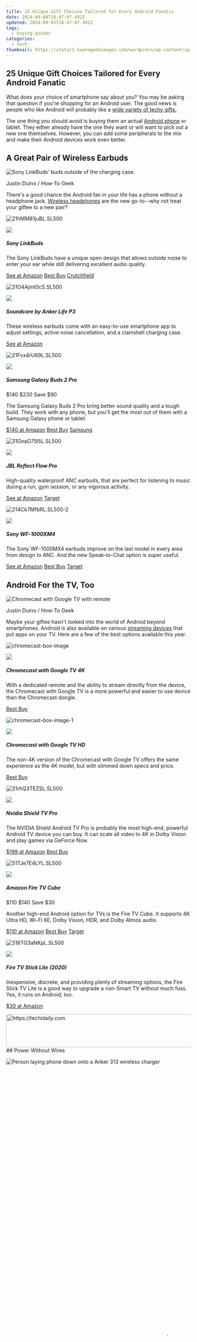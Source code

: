 ```yaml
---
title: 25 Unique Gift Choices Tailored for Every Android Fanatic
date: 2024-09-04T18:47:07.492Z
updated: 2024-09-05T18:47:07.492Z
tags:
  - buying-guides
categories:
  - tech
thumbnail: https://static1.howtogeekimages.com/wordpress/wp-content/uploads/2022/11/Samsung-Galaxy-phones.jpg
---
```


## 25 Unique Gift Choices Tailored for Every Android Fanatic

What does your choice of smartphone say about you? You may be asking that question if you're shopping for an Android user. The good news is people who like Android will probably like a [wide variety of techy gifts.](https://extra-lessons.techidaily.com/new-2023s-premier-entryway-toolkit-across-devices/) 

 The one thing you should avoid is buying them an actual [Android phone](https://twitter-videos.techidaily.com/hot-takes-highlight-twitters-trending-topics-for-2024/) or tablet. They either already have the one they want or will want to pick out a new one themselves. However, you can add some peripherals to the mix and make their Android devices work even better.

##  A Great Pair of Wireless Earbuds

![Sony LinkBuds' buds outside of the charging case.](https://static1.howtogeekimages.com/wordpress/wp-content/uploads/2022/04/Sony-LinkBuds-buds-outside-of-the-charging-case.jpg) 

Justin Duino / How-To Geek

 There's a good chance the Android fan in your life has a phone without a headphone jack. [Wireless headphones](https://ios-unlock.techidaily.com/locked-out-of-apple-iphone-xs-max-5-ways-to-get-into-a-locked-apple-iphone-xs-max-by-drfone-ios/) are the new go-to--why not treat your giftee to a new pair?

![21hMM81juBL._SL500_](https://static1.howtogeekimages.com/wordpress/wp-content/uploads/2023/07/21hmm81jubl-_sl500_.jpg) 

![](https://static1.howtogeekimages.com/wordpresshttps://static0.howtogeekimages.com/wordpress/wp-content/uploads/2023/07/2023-howtogeek-best_of-generic.png) 

#####  Sony LinkBuds

The Sony LinkBuds have a unique open design that allows outside noise to enter your ear while still delivering excellent audio quality.

[See at Amazon](https://www.amazon.com/Sony-LinkBuds-Wireless-Headphones-Open-Ring/dp/B09QNLR4GD?tag=htg-v2-2vb9j3m-20&ascsubtag=UUhtgUeUpU203544&asc%5Frefurl=https%3A%2F%2Fwww.howtogeek.com%2F850078%2Fgifts-for-android-users%2F&asc%5Fcampaign=Short-Term) [Best Buy](https://shop-links.co/link/?exclusive=1&publisher_slug=itechdaily19598&url=https%3A%2F%2Fwww.bestbuy.com%2Fsite%2Fsony__linkbuds_true_%2F6493580.p%3FskuId%3D6493580) [Crutchfield](https://shop-links.co/link/?exclusive=1&publisher_slug=itechdaily19598&url=https%3A%2F%2Fwww.crutchfield.com%2FI-rNARc1DY6%2Fp_158WFL900G%2FSony-LinkBuds.html) 

![31O4Ajmt0cS._SL500_](https://static1.howtogeekimages.com/wordpress/wp-content/uploads/2023/07/31o4ajmt0cs-_sl500_.jpg) 

![](https://static1.howtogeekimages.com/wordpresshttps://static0.howtogeekimages.com/wordpress/wp-content/uploads/2023/07/2023-howtogeek-best_of-generic.png) 

#####  Soundcore by Anker Life P3

These wireless earbuds come with an easy-to-use smartphone app to adjust settings, active noise cancellation, and a clamshell charging case.

[See at Amazon](https://www.amazon.com/Soundcore-Cancelling-Wireless-Charging-Sleeping/dp/B093SLWMS7?tag=htg-v2-2vb9j3m-20&ascsubtag=UUhtgUeUpU203544&asc%5Frefurl=https%3A%2F%2Fwww.howtogeek.com%2F850078%2Fgifts-for-android-users%2F&asc%5Fcampaign=Short-Term) 

![21Fvx4rU69L._SL500_](https://static1.howtogeekimages.com/wordpress/wp-content/uploads/2023/07/21fvx4ru69l-_sl500_.jpg) 

![](https://static1.howtogeekimages.com/wordpresshttps://static0.howtogeekimages.com/wordpress/wp-content/uploads/2023/07/2023-howtogeek-best_of-generic.png) 

#####  Samsung Galaxy Buds 2 Pro

$140 $230 Save $90 

The Samsung Galaxy Buds 2 Pro bring better sound quality and a tough build. They work with any phone, but you'll get the most out of them with a Samsung Galaxy phone or tablet.

[$140 at Amazon](https://www.amazon.com/SAMSUNG-Bluetooth-Cancelling-Conversation-Resistant/dp/B0B2SFVRC2?tag=htg-v2-2vb9j3m-20&ascsubtag=UUhtgUeUpU203544&asc%5Frefurl=https%3A%2F%2Fwww.howtogeek.com%2F850078%2Fgifts-for-android-users%2F&asc%5Fcampaign=Short-Term) [Best Buy](https://shop-links.co/link/?exclusive=1&publisher_slug=itechdaily19598&url=https%3A%2F%2Fwww.bestbuy.com%2Fsite%2Fsamsung__galaxy_buds%2F6510542.p%3FskuId%3D6510542) [Samsung](https://shop-links.co/link/?exclusive=1&publisher_slug=itechdaily19598&url=https%3A%2F%2Fwww.samsung.com%2Fus%2Fmobile%2Faudio%2Fheadphones%2Fgalaxy-buds2-pro-white-sm-r510nzwaxar%2F) 

![31GnaO75l5L._SL500_](https://static1.howtogeekimages.com/wordpress/wp-content/uploads/2023/07/31gnao75l5l-_sl500_.jpg) 

![](https://static1.howtogeekimages.com/wordpresshttps://static0.howtogeekimages.com/wordpress/wp-content/uploads/2023/07/2023-howtogeek-best_of-generic.png) 

#####  JBL Reflect Flow Pro

High-quality waterproof ANC earbuds, that are perfect for listening to music during a run, gym session, or any vigorous activity.

[See at Amazon](https://www.amazon.com/JBL-Reflect-Wireless-Sports-Earbuds/dp/B09CVCRYZZ?tag=htg-v2-2vb9j3m-20&ascsubtag=UUhtgUeUpU203544&asc%5Frefurl=https%3A%2F%2Fwww.howtogeek.com%2F850078%2Fgifts-for-android-users%2F&asc%5Fcampaign=Short-Term) [Target](https://shop-links.co/link/?exclusive=1&publisher_slug=itechdaily19598&url=https%3A%2F%2Fdisneyplus.bn5x.net%2Fc%2F156932%2F564546%2F9358%3FsubId1%3DUUhtgUeUpU203544%26subId2%3Dehtg%26u%3Dhttps%253A%252F%252Fwww.target.com%252Fp%252Fjbl%255Freflect%255Fflow%255Fpro%252F-%252FA-84744324) 

![214Ck7MfbRL._SL500_-2](https://static1.howtogeekimages.com/wordpress/wp-content/uploads/2023/07/214ck7mfbrl-_sl500_-2.jpg) 

![](https://static1.howtogeekimages.com/wordpresshttps://static0.howtogeekimages.com/wordpress/wp-content/uploads/2023/07/2023-howtogeek-best_of-generic.png) 

#####  Sony WF-1000XM4

The Sony WF-1000MX4 earbuds improve on the last model in every area from design to ANC. And the new Speak-to-Chat option is super useful.

[See at Amazon](https://www.amazon.com/dp/B094C4VDJZ?tag=htg-v2-2vb9j3m-20&ascsubtag=UUhtgUeUpU203544&asc%5Frefurl=https%3A%2F%2Fwww.howtogeek.com%2F850078%2Fgifts-for-android-users%2F&asc%5Fcampaign=Short-Term) [Best Buy](https://shop-links.co/link/?exclusive=1&publisher_slug=itechdaily19598&url=https%3A%2F%2Fwww.bestbuy.com%2Fsite%2Fsony__wf1000xm4_true%2F6462204.p%3FskuId%3D6462204) [Target](https://shop-links.co/link/?exclusive=1&publisher_slug=itechdaily19598&url=https%3A%2F%2Fdisneyplus.bn5x.net%2Fc%2F156932%2F564546%2F9358%3FsubId1%3DUUhtgUeUpU203544%26subId2%3Dehtg%26u%3Dhttps%253A%252F%252Fwww.target.com%252Fp%252Fsony%255Fnoisecancelling%252F-%252FA-82691015) 

##  Android For the TV, Too

![Chromecast with Google TV with remote](https://static1.howtogeekimages.com/wordpress/wp-content/uploads/2020/10/chromecast-with-google-tv-with-remote-htg.jpg) 

Justin Duino / How-To Geek

 Maybe your giftee hasn't looked into the world of Android beyond smartphones. Android is also available on various [streaming devices](https://facebook-video-share.techidaily.com/updated-prime-selection-of-screen-capture-software-for-gaming/) that put apps on your TV. Here are a few of the best options available this year.

![chromecast-box-image](https://static1.howtogeekimages.com/wordpress/wp-content/uploads/2023/07/chromecast-box-image.jpg) 

![](https://static1.howtogeekimages.com/wordpresshttps://static0.howtogeekimages.com/wordpress/wp-content/uploads/2023/07/2023-howtogeek-best_of-generic.png) 

#####  Chromecast with Google TV 4K

With a dedicated remote and the ability to stream directly from the device, the Chromecast with Google TV is a more powerful and easier to use device than the Chromecast dongle.

[Best Buy](https://shop-links.co/link/?exclusive=1&publisher_slug=itechdaily19598&url=https%3A%2F%2Fwww.bestbuy.com%2Fsite%2Fchromecast-with-google-tv-4k-snow%2F6425976.p) 

![chromecast-box-image-1](https://static1.howtogeekimages.com/wordpress/wp-content/uploads/2023/07/chromecast-box-image-1.jpg) 

![](https://static1.howtogeekimages.com/wordpresshttps://static0.howtogeekimages.com/wordpress/wp-content/uploads/2023/07/2023-howtogeek-best_of-generic.png) 

#####  Chromecast with Google TV HD

The non-4K version of the Chromecast with Google TV offers the same experience as the 4K model, but with slimmed down specs and price.

[Best Buy](https://shop-links.co/link/?exclusive=1&publisher_slug=itechdaily19598&url=https%3A%2F%2Fwww.bestbuy.com%2Fsite%2Fchromecast-with-google-tv-hd-snow%2F6517336.p) 

![31rhQ3TEZSL._SL500_](https://static1.howtogeekimages.com/wordpress/wp-content/uploads/2023/07/31rhq3tezsl-_sl500_.jpg) 

![](https://static1.howtogeekimages.com/wordpresshttps://static0.howtogeekimages.com/wordpress/wp-content/uploads/2023/07/2023-howtogeek-best_of-generic.png) 

#####  Nvidia Shield TV Pro

The NVIDIA Shield Android TV Pro is probably the most high-end, powerful Android TV device you can buy. It can scale all video to 4K in Dolby Vision and play games via GeForce Now.

[$199 at Amazon](https://www.amazon.com/NVIDIA-Shield-Android-Streaming-Performance/dp/B07YP9FBMM?tag=htg-v2-2vb9j3m-20&ascsubtag=UUhtgUeUpU203544&asc%5Frefurl=https%3A%2F%2Fwww.howtogeek.com%2F850078%2Fgifts-for-android-users%2F&asc%5Fcampaign=Short-Term) [Best Buy](https://shop-links.co/link/?exclusive=1&publisher_slug=itechdaily19598&url=https%3A%2F%2Fwww.bestbuy.com%2Fsite%2Fnvidia__shield_andro%2F6370425.p%3FskuId%3D6370425) 

![51TJe7E4LYL._SL500_](https://static1.howtogeekimages.com/wordpress/wp-content/uploads/2023/07/51tje7e4lyl-_sl500_.jpg) 

![](https://static1.howtogeekimages.com/wordpresshttps://static0.howtogeekimages.com/wordpress/wp-content/uploads/2023/07/2023-howtogeek-best_of-generic.png) 

#####  Amazon Fire TV Cube

$110 $140 Save $30 

Another high-end Android option for TVs is the Fire TV Cube. It supports 4K Ultra HD, Wi-Fi 6E, Dolby Vision, HDR, and Dolby Atmos audio.

[$110 at Amazon](https://www.amazon.com/All-new-fire-tv-cube-4k-streaming-device/dp/B09BZZ3MM7?tag=htg-v2-2vb9j3m-20&ascsubtag=UUhtgUeUpU203544&asc%5Frefurl=https%3A%2F%2Fwww.howtogeek.com%2F850078%2Fgifts-for-android-users%2F&asc%5Fcampaign=Short-Term) [Best Buy](https://shop-links.co/link/?exclusive=1&publisher_slug=itechdaily19598&url=https%3A%2F%2Fwww.bestbuy.com%2Fsite%2Famazon__fire_tv_cube%2F6522377.p%3FskuId%3D6522377) [Target](https://shop-links.co/link/?exclusive=1&publisher_slug=itechdaily19598&url=https%3A%2F%2Fdisneyplus.bn5x.net%2Fc%2F156932%2F564546%2F9358%3FsubId1%3DUUhtgUeUpU203544%26subId2%3Dehtg%26u%3Dhttps%253A%252F%252Fwww.target.com%252Fp%252Famazon%255Ffire%255Ftv%255Fcube%255F%252F-%252FA-86217850) 

![318TG3aNKpL._SL500_](https://static1.howtogeekimages.com/wordpress/wp-content/uploads/2023/07/318tg3ankpl-_sl500_.jpg) 

![](https://static1.howtogeekimages.com/wordpresshttps://static0.howtogeekimages.com/wordpress/wp-content/uploads/2023/07/2023-howtogeek-best_of-generic.png) 

#####  Fire TV Stick Lite (2020)

Inexpensive, discrete, and providing plenty of streaming options, the Fire Stick TV Lite is a good way to upgrade a non-Smart TV without much fuss. Yes, it runs on Android, too.

[$30 at Amazon](https://www.amazon.com/fire-tv-stick-lite/dp/B07YNLBS7R?tag=htg-v2-2vb9j3m-20&ascsubtag=UUhtgUeUpU203544&asc%5Frefurl=https%3A%2F%2Fwww.howtogeek.com%2F850078%2Fgifts-for-android-users%2F&asc%5Fcampaign=Short-Term) 

<!-- affiliate ads begin -->
<a href="https://aligracehair.sjv.io/c/5597632/1997635/19272" target="_top" id="1997635">
  <img src="//a.impactradius-go.com/display-ad/19272-1997635" border="0" alt="https://techidaily.com" width="728" height="90"/>
</a>
<img height="0" width="0" src="https://aligracehair.sjv.io/i/5597632/1997635/19272" style="position:absolute;visibility:hidden;" border="0" />
<!-- affiliate ads end -->
##  Power Without Wires

![Person laying phone down onto a Anker 313 wireless charger](https://static1.howtogeekimages.com/wordpress/wp-content/uploads/2022/10/Daily-Deal-10.19.22-Anker-313-Wireless-Charger.png) 

<!-- affiliate ads begin -->
<span id="1531879">
					<video width="864" height="1536" style="cursor:pointer"
           poster="//a.impactradius-go.com/display-clicktoplayimage/1531879.png"
           onclick="if(!this.playClicked){this.play();this.setAttribute('controls',true);this.playClicked=true;}">
	   <source src="//a.impactradius-go.com/display-ad/16446-1531879">
	   <img src="//a.impactradius-go.com/display-clicktoplayimage/1531879.png" style="border: none; height: 100%; width: 100%; object-fit: contain">
	</video>
	<div style="width:540px;text-align:center"><a href="javascript:window.open(decodeURIComponent('https%3A%2F%2Flaganoo.pxf.io%2Fc%2F5597632%2F1531879%2F16446'), '_blank');void(0);">Click here</a></div>
</span>
<img height="0" width="0" src="https://imp.pxf.io/i/5597632/1531879/16446" style="position:absolute;visibility:hidden;" border="0" />
<!-- affiliate ads end -->
_[Anker](https://www.amazon.com/dp/B07THHQMHM)_

[Wireless charging](https://location-social.techidaily.com/in-2024-how-to-fake-snapchat-location-without-jailbreak-on-vivo-y02t-drfone-by-drfone-virtual-android/) has slowly become a common feature found in Android smartphones. Not all Android devices have it, but if the Android user in your life has a relatively new device, they likely do.

![31i-OOcGsnL._SL500_](https://static1.howtogeekimages.com/wordpress/wp-content/uploads/2023/07/31i-oocgsnl-_sl500_.jpg) 

<!-- affiliate ads begin -->
<a href="https://appsumo.8odi.net/c/5597632/2123750/7443" target="_top" id="2123750">
  <img src="//a.impactradius-go.com/display-ad/7443-2123750" border="0" alt="https://techidaily.com" width="728" height="90"/>
</a>
<img height="0" width="0" src="https://appsumo.8odi.net/i/5597632/2123750/7443" style="position:absolute;visibility:hidden;" border="0" />
<!-- affiliate ads end -->
![](https://static1.howtogeekimages.com/wordpresshttps://static0.howtogeekimages.com/wordpress/wp-content/uploads/2023/07/2023-howtogeek-best_of-generic.png) 

<!-- affiliate ads begin -->
<a href="https://homestyler.sjv.io/c/5597632/1943647/22993" target="_top" id="1943647">
  <img src="//a.impactradius-go.com/display-ad/22993-1943647" border="0" alt="https://techidaily.com" width="728" height="90"/>
</a>
<img height="0" width="0" src="https://homestyler.sjv.io/i/5597632/1943647/22993" style="position:absolute;visibility:hidden;" border="0" />
<!-- affiliate ads end -->
#####  Anker PowerWave II Stand

$36 $44 Save $8 

Thanks to its fast charging support and the bundled power supply, Anker's PowerWave II Stand is the best stand-type wireless charger on the market.

[$36 at Amazon](https://www.amazon.com/Anker-Wireless-PowerWave-Qi-Certified-Charging/dp/B083BJTY2T?tag=htg-v2-2vb9j3m-20&ascsubtag=UUhtgUeUpU203544&asc%5Frefurl=https%3A%2F%2Fwww.howtogeek.com%2F850078%2Fgifts-for-android-users%2F&asc%5Fcampaign=Short-Term) 

![31TiXTaFrOS._SL500_](https://static1.howtogeekimages.com/wordpress/wp-content/uploads/2023/07/31tixtafros-_sl500_.jpg) 

<!-- affiliate ads begin -->
<a href="https://appsumo.8odi.net/c/5597632/2105874/7443" target="_top" id="2105874">
  <img src="//a.impactradius-go.com/display-ad/7443-2105874" border="0" alt="https://techidaily.com" width="728" height="90"/>
</a>
<img height="0" width="0" src="https://appsumo.8odi.net/i/5597632/2105874/7443" style="position:absolute;visibility:hidden;" border="0" />
<!-- affiliate ads end -->
![](https://static1.howtogeekimages.com/wordpresshttps://static0.howtogeekimages.com/wordpress/wp-content/uploads/2023/07/2023-howtogeek-best_of-generic.png) 

<!-- affiliate ads begin -->
<span id="1424531">
					<video width="864" height="NaN" style="cursor:pointer"
           poster="//a.impactradius-go.com/display-clicktoplayimage/1424531.png"
           onclick="if(!this.playClicked){this.play();this.setAttribute('controls',true);this.playClicked=true;}">
	   <source src="//a.impactradius-go.com/display-ad/16446-1424531">
	   <img src="//a.impactradius-go.com/display-clicktoplayimage/1424531.png" style="border: none; height: 100%; width: 100%; object-fit: contain">
	</video>
	<div style="width:540px;text-align:center"><a href="javascript:window.open(decodeURIComponent('https%3A%2F%2Flaganoo.pxf.io%2Fc%2F5597632%2F1424531%2F16446'), '_blank');void(0);">Click here</a></div>
</span>
<img height="0" width="0" src="https://imp.pxf.io/i/5597632/1424531/16446" style="position:absolute;visibility:hidden;" border="0" />
<!-- affiliate ads end -->
#####  TOZO W1 Wireless Charger

$15 $20 Save $5 

TOZO's budget charger is a thin and sleek wireless pad, which combines high-quality construction with great safety features.

[$15 at Amazon](https://www.amazon.com/TOZO-W1-Wireless-Aviation-Aluminum/dp/B07V6JRRQ6?tag=htg-v2-2vb9j3m-20&ascsubtag=UUhtgUeUpU203544&asc%5Frefurl=https%3A%2F%2Fwww.howtogeek.com%2F850078%2Fgifts-for-android-users%2F&asc%5Fcampaign=Short-Term) 

![316fiyHUOUL._SL500_](https://static1.howtogeekimages.com/wordpress/wp-content/uploads/2023/07/316fiyhuoul-_sl500_.jpg) 

![](https://static1.howtogeekimages.com/wordpresshttps://static0.howtogeekimages.com/wordpress/wp-content/uploads/2023/07/2023-howtogeek-best_of-generic.png) 

<!-- affiliate ads begin -->
<a href="https://appsumo.8odi.net/c/5597632/2094483/7443" target="_top" id="2094483">
  <img src="//a.impactradius-go.com/display-ad/7443-2094483" border="0" alt="https://techidaily.com" width="728" height="90"/>
</a>
<img height="0" width="0" src="https://appsumo.8odi.net/i/5597632/2094483/7443" style="position:absolute;visibility:hidden;" border="0" />
<!-- affiliate ads end -->
#####  Samsung Fast Wireless Charger

Samsung's official Wireless Fast Charger Stand is your best bet to get the fastest possible wireless charging speed on a Samsung phone.

[See at Amazon](https://www.amazon.com/Samsung-Charge-Wireless-Charger-Stand/dp/B07VG9JMG1?tag=htg-v2-2vb9j3m-20&ascsubtag=UUhtgUeUpU203544&asc%5Frefurl=https%3A%2F%2Fwww.howtogeek.com%2F850078%2Fgifts-for-android-users%2F&asc%5Fcampaign=Short-Term) 

![41uD4eoI-fL._SL500_](https://static1.howtogeekimages.com/wordpress/wp-content/uploads/2023/07/41ud4eoi-fl-_sl500_.jpg) 

![](https://static1.howtogeekimages.com/wordpresshttps://static0.howtogeekimages.com/wordpress/wp-content/uploads/2023/07/2023-howtogeek-best_of-generic.png) 

<!-- affiliate ads begin -->
<a href="https://laganoo.pxf.io/c/5597632/1528688/16446" target="_top" id="1528688">
  <img src="//a.impactradius-go.com/display-ad/16446-1528688" border="0" alt="https://techidaily.com" width="728" height="90"/>
</a>
<img height="0" width="0" src="https://laganoo.pxf.io/i/5597632/1528688/16446" style="position:absolute;visibility:hidden;" border="0" />
<!-- affiliate ads end -->
#####  iOttie Auto Sense

$35 $60 Save $25 

iOttie's Auto Sense is a great choice if you want a wireless charger for your car. It can fast-charge your phone while keeping it mounted securely.

[$35 at Amazon](https://www.amazon.com/iOttie-Automatic-Clamping-Dashboard-Smartphones/dp/B07RBC21Z6?tag=htg-v2-2vb9j3m-20&ascsubtag=UUhtgUeUpU203544&asc%5Frefurl=https%3A%2F%2Fwww.howtogeek.com%2F850078%2Fgifts-for-android-users%2F&asc%5Fcampaign=Short-Term) [Best Buy](https://shop-links.co/link/?exclusive=1&publisher_slug=itechdaily19598&url=https%3A%2F%2Fwww.bestbuy.com%2Fsite%2Fiottie__autosense_wi%2F6409831.p%3FskuId%3D6409831) [Target](https://shop-links.co/link/?exclusive=1&publisher_slug=itechdaily19598&url=https%3A%2F%2Fdisneyplus.bn5x.net%2Fc%2F156932%2F564546%2F9358%3FsubId1%3DUUhtgUeUpU203544%26subId2%3Dehtg%26u%3Dhttps%253A%252F%252Fwww.target.com%252Fp%252Fiottie%255Fautosense%255Fwir%252F-%252FA-81644963) 

![lenovo-smart-clock-dock](https://static1.howtogeekimages.com/wordpress/wp-content/uploads/2023/07/lenovo-smart-clock-dock.png) 

<!-- affiliate ads begin -->
<a href="https://appsumo.8odi.net/c/5597632/2100542/7443" target="_top" id="2100542">
  <img src="//a.impactradius-go.com/display-ad/7443-2100542" border="0" alt="https://techidaily.com" width="728" height="90"/>
</a>
<img height="0" width="0" src="https://appsumo.8odi.net/i/5597632/2100542/7443" style="position:absolute;visibility:hidden;" border="0" />
<!-- affiliate ads end -->
![](https://static1.howtogeekimages.com/wordpresshttps://static0.howtogeekimages.com/wordpress/wp-content/uploads/2023/07/2023-howtogeek-best_of-generic.png) 

<!-- affiliate ads begin -->
<a href="https://imp.i357552.net/c/5597632/994842/11832" target="_top" id="994842">
  <img src="//a.impactradius-go.com/display-ad/11832-994842" border="0" alt="https://techidaily.com" width="728" height="90"/>
</a>
<img height="0" width="0" src="https://imp.i357552.net/i/5597632/994842/11832" style="position:absolute;visibility:hidden;" border="0" />
<!-- affiliate ads end -->
#####  Lenovo Smart Clock (2nd Gen) with Wireless Charging Dock

A smart display perfect for the bedside and a wireless charger all in one.

[Best Buy](https://shop-links.co/link/?exclusive=1&publisher_slug=itechdaily19598&url=https%3A%2F%2Fwww.bestbuy.com%2Fsite%2Flenovo-smart-clock-2nd-gen-4-smart-display-with-google-assistant-and-wireless-charging-dock-heather-grey%2F6470547.p%3FskuId%3D6470547%23anchor%3DproductVariations) 

<!-- affiliate ads begin -->
<a href="https://aligracehair.sjv.io/c/5597632/1948881/19272" target="_top" id="1948881">
  <img src="//a.impactradius-go.com/display-ad/19272-1948881" border="0" alt="https://techidaily.com" width="728" height="90"/>
</a>
<img height="0" width="0" src="https://aligracehair.sjv.io/i/5597632/1948881/19272" style="position:absolute;visibility:hidden;" border="0" />
<!-- affiliate ads end -->
##  Join in the MagSafe Fun

![MagSafe wallet on a Samsung phone.](https://static1.howtogeekimages.com/wordpress/wp-content/uploads/2022/10/Magsafe-wallet-on-samsung-phone.png) 

Joe Fedewa / How-To Geek

 Wait, isn't MagSafe only for iPhones? Nope! It's easy to use [MagSafe accessories](https://facebook-video-footage.techidaily.com/new-2024-approved-achieving-broadcast-excellence-your-guide-to-youtubes-live-360-videos/) with many Android devices. All you need is a MagSafe adapter ring or a case with MagSafe magnets built-in.

![51WR6SNHQfL._SL500_](https://static1.howtogeekimages.com/wordpress/wp-content/uploads/2023/07/51wr6snhqfl-_sl500_.jpg) 

![](https://static1.howtogeekimages.com/wordpresshttps://static0.howtogeekimages.com/wordpress/wp-content/uploads/2023/07/2023-howtogeek-best_of-generic.png) 

#####  Wannap Universal Magsafe Rings

A six-pack of adhesive-backed metal rings for MagSafe accessories. The pack comes with three silver and three black rings.

[See at Amazon](https://www.amazon.com/Wannap-Magnetic-Wireless-Charger-Sticker/dp/B075YB8C7F?tag=htg-v2-2vb9j3m-20&ascsubtag=UUhtgUeUpU203544&asc%5Frefurl=https%3A%2F%2Fwww.howtogeek.com%2F850078%2Fgifts-for-android-users%2F&asc%5Fcampaign=Short-Term) 

![31Kpl3UBKnL._SL500_](https://static1.howtogeekimages.com/wordpress/wp-content/uploads/2023/07/31kpl3ubknl-_sl500_.jpg) 

![](https://static1.howtogeekimages.com/wordpresshttps://static0.howtogeekimages.com/wordpress/wp-content/uploads/2023/07/2023-howtogeek-best_of-generic.png) 

#####  Peak Design Everyday Fabric Case for Galaxy S22

The Peak Design Everyday cases have MagSafe-compatible magnets built-in. They also work with Peak Design's SlimLink magnetic accessories.

[See at Amazon](https://www.amazon.com/Peak-Design-Mobile-Everyday-Samsung/dp/B09W4735NT?tag=htg-v2-2vb9j3m-20&ascsubtag=UUhtgUeUpU203544&asc%5Frefurl=https%3A%2F%2Fwww.howtogeek.com%2F850078%2Fgifts-for-android-users%2F&asc%5Fcampaign=Short-Term) [Adorama](https://adorama.rfvk.net/c/156932/51926/1036?subId1=UUhtgUeUpU203544&subId2=ehtg&u=https%3A%2F%2Fwww.adorama.com%2Fpd8183723461.html) 

![415AKstVb9L._SL500_](https://static1.howtogeekimages.com/wordpress/wp-content/uploads/2023/07/415akstvb9l-_sl500_.jpg) 

![](https://static1.howtogeekimages.com/wordpresshttps://static0.howtogeekimages.com/wordpress/wp-content/uploads/2023/07/2023-howtogeek-best_of-generic.png) 

#####  Magnetic Card Wallet Holder

This compact wallet can hold two to three cards or some cash. It firmly attaches to the back of MagSafe-compatible devices, and can easily be removed when you don't need it.

[See at Amazon](https://www.amazon.com/dp/B09JNPNGGD?tag=htg-v2-2vb9j3m-20&ascsubtag=UUhtgUeUpU203544&asc%5Frefurl=https%3A%2F%2Fwww.howtogeek.com%2F850078%2Fgifts-for-android-users%2F&asc%5Fcampaign=Short-Term) 

![31LgGMKRgeL._SL500_-1](https://static1.howtogeekimages.com/wordpress/wp-content/uploads/2023/07/31lggmkrgel-_sl500_-1.jpg) 

<!-- affiliate ads begin -->
<a href="https://appsumo.8odi.net/c/5597632/2130887/7443" target="_top" id="2130887">
  <img src="//a.impactradius-go.com/display-ad/7443-2130887" border="0" alt="https://techidaily.com" width="728" height="90"/>
</a>
<img height="0" width="0" src="https://appsumo.8odi.net/i/5597632/2130887/7443" style="position:absolute;visibility:hidden;" border="0" />
<!-- affiliate ads end -->
![](https://static1.howtogeekimages.com/wordpresshttps://static0.howtogeekimages.com/wordpress/wp-content/uploads/2023/07/2023-howtogeek-best_of-generic.png) 

#####  Anker 633 MagGo Wireless Portable Charger

$55 $80 Save $25 

With a 10,000mAh battery, a kickstand, and 20W wired charging, Anker's MagSafe battery pack is one of the most versatile you can buy and a great selection for anyone who needs the most power on the go.

[$55 at Amazon](https://www.amazon.com/Anker-Magnetic-Foldable-Wireless-Portable/dp/B09NRG4GK3?tag=htg-v2-2vb9j3m-20&ascsubtag=UUhtgUeUpU203544&asc%5Frefurl=https%3A%2F%2Fwww.howtogeek.com%2F850078%2Fgifts-for-android-users%2F&asc%5Fcampaign=Short-Term) [Anker](https://shop-links.co/link/?exclusive=1&publisher_slug=itechdaily19598&url=https%3A%2F%2Fus.anker.com%2Fproducts%2Fa1641%3Fvariant%3D41830384828566) 

![31ks9yz0VdL._SL500_](https://static1.howtogeekimages.com/wordpress/wp-content/uploads/2023/07/31ks9yz0vdl-_sl500_.jpg) 

![](https://static1.howtogeekimages.com/wordpresshttps://static0.howtogeekimages.com/wordpress/wp-content/uploads/2023/07/2023-howtogeek-best_of-generic.png) 

#####  Peak Design Mobile Wireless Charging Stand

A wireless charging stand with magnets that keeps your phone (with compatible MagSafe adapter/case) in the right spot while charging.

[See at Amazon](https://www.amazon.com/Peak-Design-Mobile-Wireless-Charging/dp/B09FV85DBK?tag=htg-v2-2vb9j3m-20&ascsubtag=UUhtgUeUpU203544&asc%5Frefurl=https%3A%2F%2Fwww.howtogeek.com%2F850078%2Fgifts-for-android-users%2F&asc%5Fcampaign=Short-Term) [Adorama](https://adorama.rfvk.net/c/156932/51926/1036?subId1=UUhtgUeUpU203544&subId2=ehtg&u=https%3A%2F%2Fwww.adorama.com%2Fpdcsbk1.html) 

<!-- affiliate ads begin -->
<a href="https://aligracehair.sjv.io/c/5597632/1918684/19272" target="_top" id="1918684">
  <img src="//a.impactradius-go.com/display-ad/19272-1918684" border="0" alt="https://techidaily.com" width="728" height="90"/>
</a>
<img height="0" width="0" src="https://aligracehair.sjv.io/i/5597632/1918684/19272" style="position:absolute;visibility:hidden;" border="0" />
<!-- affiliate ads end -->
##  Battery Pack for Backup Power

![Anker GaN charger.](https://static1.howtogeekimages.com/wordpress/wp-content/uploads/2022/11/GaN-charger.png) 

_Anker_

 When it comes to [portable chargers](https://change-location.techidaily.com/how-to-fix-error-495-while-downloadupdating-android-apps-on-motorola-moto-g13-drfone-by-drfone-fix-android-problems-fix-android-problems/), there's no such thing as too many. They're extremely handy to have around if the power goes out or if you travel to places without power hookups.

![317E5V3EXpL._SL500_](https://static1.howtogeekimages.com/wordpress/wp-content/uploads/2023/07/317e5v3expl-_sl500_.jpg) 

<!-- affiliate ads begin -->
<a href="https://aligracehair.sjv.io/c/5597632/1948895/19272" target="_top" id="1948895">
  <img src="//a.impactradius-go.com/display-ad/19272-1948895" border="0" alt="https://techidaily.com" width="728" height="90"/>
</a>
<img height="0" width="0" src="https://aligracehair.sjv.io/i/5597632/1948895/19272" style="position:absolute;visibility:hidden;" border="0" />
<!-- affiliate ads end -->
![](https://static1.howtogeekimages.com/wordpresshttps://static0.howtogeekimages.com/wordpress/wp-content/uploads/2023/07/2023-howtogeek-best_of-generic.png) 

#####  Anker PowerPort Atom III Slim

This Anker charger features one 45W USB-C port, one 20W USB-C port, and two USB-A ports. Despite its small size, the GaN technology makes it powerful enough to charge a laptop.

[See at Amazon](https://www.amazon.com/dp/B088TFZ942?tag=htg-v2-2vb9j3m-20&ascsubtag=UUhtgUeUpU203544&asc%5Frefurl=https%3A%2F%2Fwww.howtogeek.com%2F850078%2Fgifts-for-android-users%2F&asc%5Fcampaign=Short-Term) 

![21wJc3mrFEL._SL500_](https://static1.howtogeekimages.com/wordpress/wp-content/uploads/2023/07/21wjc3mrfel-_sl500_.jpg) 

![](https://static1.howtogeekimages.com/wordpresshttps://static0.howtogeekimages.com/wordpress/wp-content/uploads/2023/07/2023-howtogeek-best_of-generic.png) 

#####  Anker PowerCore Slim 10000 Portable Charger

$20 $22 Save $2 

This charger has a 10,000mAh capacity, PowerIQ/VoltageBoost for optimized charging, and an ultra-slim profile.

[$20 at Amazon](https://www.amazon.com/Anker-Ultra-Compact-High-Speed-VoltageBoost-Technology/dp/B07QXV6N1B?tag=htg-v2-2vb9j3m-20&ascsubtag=UUhtgUeUpU203544&asc%5Frefurl=https%3A%2F%2Fwww.howtogeek.com%2F850078%2Fgifts-for-android-users%2F&asc%5Fcampaign=Short-Term) [Anker](https://shop-links.co/link/?exclusive=1&publisher_slug=itechdaily19598&url=https%3A%2F%2Fus.anker.com%2Fproducts%2Fa1229%3Fvariant%3D37438231806102) 

![31uzWJv4p4L._SL500_](https://static1.howtogeekimages.com/wordpress/wp-content/uploads/2023/07/31uzwjv4p4l-_sl500_.jpg) 

![](https://static1.howtogeekimages.com/wordpresshttps://static0.howtogeekimages.com/wordpress/wp-content/uploads/2023/07/2023-howtogeek-best_of-generic.png) 

<!-- affiliate ads begin -->
<a href="https://appsumo.8odi.net/c/5597632/2043639/7443" target="_top" id="2043639">
  <img src="//a.impactradius-go.com/display-ad/7443-2043639" border="0" alt="https://techidaily.com" width="728" height="90"/>
</a>
<img height="0" width="0" src="https://appsumo.8odi.net/i/5597632/2043639/7443" style="position:absolute;visibility:hidden;" border="0" />
<!-- affiliate ads end -->
#####  Iniu Portable Charger

$18 $30 Save $12 

This portable charger offers 10,000 mAh and triple 3A outputs to charge three devices at the same time.

[$18 at Amazon](https://www.amazon.com/dp/B07CZDXDG8?tag=htg-v2-2vb9j3m-20&ascsubtag=UUhtgUeUpU203544&asc%5Frefurl=https%3A%2F%2Fwww.howtogeek.com%2F850078%2Fgifts-for-android-users%2F&asc%5Fcampaign=Short-Term) 

![41TyCG+-2WL._SL500_](https://static1.howtogeekimages.com/wordpress/wp-content/uploads/2023/07/41tycg-2wl-_sl500_.jpg) 

![](https://static1.howtogeekimages.com/wordpresshttps://static0.howtogeekimages.com/wordpress/wp-content/uploads/2023/07/2023-howtogeek-best_of-generic.png) 

#####  Techsmarter 20,000mAh Rugged Power Bank

If you need a portable charger that can handle every adventure, Techsmarter has the power bank you're looking for.

[$60 at Amazon](https://www.amazon.com/Techsmarter-Waterproof-Shockproof-Dustproof-Flashlight/dp/B07P92ZR72?tag=htg-v2-2vb9j3m-20&ascsubtag=UUhtgUeUpU203544&asc%5Frefurl=https%3A%2F%2Fwww.howtogeek.com%2F850078%2Fgifts-for-android-users%2F&asc%5Fcampaign=Short-Term) 

![31s2B3XHe4L._SL500_](https://static1.howtogeekimages.com/wordpress/wp-content/uploads/2023/07/31s2b3xhe4l-_sl500_.jpg) 

<!-- affiliate ads begin -->
<a href="https://appsumo.8odi.net/c/5597632/2118312/7443" target="_top" id="2118312">
  <img src="//a.impactradius-go.com/display-ad/7443-2118312" border="0" alt="https://techidaily.com" width="728" height="90"/>
</a>
<img height="0" width="0" src="https://appsumo.8odi.net/i/5597632/2118312/7443" style="position:absolute;visibility:hidden;" border="0" />
<!-- affiliate ads end -->
![](https://static1.howtogeekimages.com/wordpresshttps://static0.howtogeekimages.com/wordpress/wp-content/uploads/2023/07/2023-howtogeek-best_of-generic.png) 

<!-- affiliate ads begin -->
<a href="https://appsumo.8odi.net/c/5597632/2037335/7443" target="_top" id="2037335">
  <img src="//a.impactradius-go.com/display-ad/7443-2037335" border="0" alt="https://techidaily.com" width="728" height="90"/>
</a>
<img height="0" width="0" src="https://appsumo.8odi.net/i/5597632/2037335/7443" style="position:absolute;visibility:hidden;" border="0" />
<!-- affiliate ads end -->
#####  Anker 321 PowerCore 5K

The Anker 321 makes a perfect emergency battery backup for daily life. Small enough to be carried easily in a pocket or bag, but packing enough power to fully charge most phones in a couple of hours.

[$28 at Amazon](https://www.amazon.com/Anker-PowerCore-Ultra-Compact-Portable-Compatible/dp/B09NRG2YT3?tag=htg-v2-2vb9j3m-20&ascsubtag=UUhtgUeUpU203544&asc%5Frefurl=https%3A%2F%2Fwww.howtogeek.com%2F850078%2Fgifts-for-android-users%2F&asc%5Fcampaign=Short-Term) 

---

 There you have it, a bunch of accessories and gadgets that go great with an Android phone or tablet. The Android user in your life may already have some of these things, so don't be afraid to do a little snooping first.

 Looking for more tech gift ideas? Take a look at our other gift guides:

* [25 Gifts Your Techy Friends Actually Want in 2022](https://extra-lessons.techidaily.com/new-2023s-premier-entryway-toolkit-across-devices/)
* [The 25 Best Geeky Stocking Stuffers for 2022](https://ai-video-editing.techidaily.com/new-in-2024-templates-increase-the-editing-possibilities-for-beginners-and-professionals-read-this-article-to-learn-about-some-customizable-slow-motion-capc/)
* [The 25 Best Gifts for Cutting the Cord for 2022](https://fox-boxes.techidaily.com/new-win11s-1-5-pick-for-budget-friendly-screen-capture-apps/)
* [The 25 Best Tech Gifts Under $100 for 2022](https://visual-screen-recording.techidaily.com/updated-ultimate-windows-recordings-made-simple/)
* [The 25 Best Smart Home Gifts for 2022](https://fox-links.techidaily.com/updated-2024-approved-unlocking-your-understanding-of-copyright-on-instagram/)
* [25 Gifts for the iPhone User in Your Life for 2022](https://facebook-video-files.techidaily.com/updated-kik-id-visualization-width-x-height-aspect-ratio-duration-for-2024/)
* [25 Awesome Board Game Stocking Stuffers for Under $25 in 2022](https://instagram-videos.techidaily.com/new-no-more-complications-easy-instagram-to-mp4-tools-for-mac-and-pc-for-2024/)

<ins class="adsbygoogle"
     style="display:block"
     data-ad-format="autorelaxed"
     data-ad-client="ca-pub-7571918770474297"
     data-ad-slot="1223367746"></ins>



<ins class="adsbygoogle"
     style="display:block"
     data-ad-client="ca-pub-7571918770474297"
     data-ad-slot="8358498916"
     data-ad-format="auto"
     data-full-width-responsive="true"></ins>


